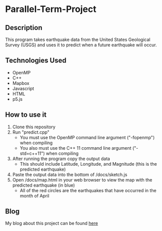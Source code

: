 # Parallel-Term-Project

## Description

This program takes earthquake data from the United States Geological Survey (USGS) and uses
it to predict when a future earthquake will occur.

## Technologies Used

- OpenMP
- C++
- Mapbox
- Javascript
- HTML
- p5.js 

## How to use it

1. Clone this repository
2. Run "predict.cpp"
   - You must use the OpenMP command line argument ("-fopenmp") when compiling
   - You also must use the C++ 11 command line argument ("-std=c++11") when compiling
3. After running the program copy the output data
   - This should include Latitude, Longitude, and Magnitude (this is the predicted earthquake)
4. Paste the output data into the bottom of /docs/sketch.js
5. Open /docs/map.html in your web browser to view the map with the predicted earthquake (in blue)
   - All of the red circles are the earthquakes that have occurred in the month of April

## Blog

My blog about this project can be found [here](https://fcusano9.github.io/Parallel-Term-Project/)
